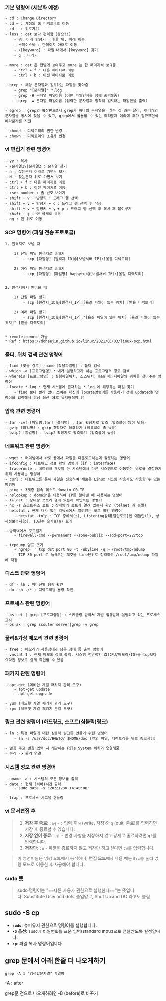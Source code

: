 
### 기본 명령어 (세분화 예정)
	- cd : Change Directory
	- cd ~ : 계정의 홈 디렉토리로 이동
	- cd - : 뒤로가기
	- less : cat 보다 편리함 (중요!!)
		- 위, 아래 방향키 : 한줄 위, 아래 이동
		- 스페이스바 : 한페이지 아래로 이동
		- /[keyword] : 파일 내에서 [keyword] 찾기
		- q : 나가기
		
  	- more : cat 은 한방에 보여주고 more 는 한 페이지씩 보여줌
		- ctrl + f : 다음 페이지로 이동
		- ctrl + b : 이전 페이지로 이동

	- grep : 해당 문자열과 일치하는 파일을 찾아줌
		- grep "[문자열]" *.log
		- grep -H 문자열 파일이름 (어떤 파일인지를 함께 출력해줌)
		- grep -w 문자열 파일이름 (입력한 문자열과 정확히 일치하는 파일만을 출력)

	- egrep : grep의 확장판으로서 grep가 하나의 문자열을  찾는 것 과는 달리, 여러개의 문자열을 동시에 찾을 수 있고, grep에서 활용할 수 있는 메타문자 이외에 추가 정규표현식 메타문자를 지원

	- chmod : 디렉토리의 권한 변경
	- chown : 디렉토리의 소유자 변경
	


### vi 편집기 관련 명령어
	- yy : 복사
	- /문자열1\|문자열2 : 문자열 찾기
	- n : 찾는문자 아래로 가면서 보기
	- N : 찾는문자 위로 가면서 보기
	- ctrl + f : 다음 페이지로 이동
	- ctrl + b : 이전 페이지로 이동
	- :set number : 줄 번호 보이기
	- shift + v + 방향키 : 드래그 행 선택 
	- shift + v + 방향키 + d : 드래그 행 선택 후 삭제
	- shift + v + 방향키 + y + p : 드래그 행 선택 후 복사 후 붙여넣기
	- shift + g : 맨 아래로 이동
	- gg : 맨 위로 이동



### SCP 명령어 (파일 전송 프로토콜)

	1. 원격지로 보낼 때

		1) 단일 파일 원격지로 보내기
			- scp [파일명] [원격지_ID]@[보낼서버_IP]:[옮길 디렉토리]

		2) 여러 파일 원격지로 보내기
			- scp [파일명] [파일명] happytuk@[보낼서버_IP]:[옮길 디렉토리]


	2. 원격지에서 받아올 때

		1) 단일 파일 받기
			- scp [원격지_ID]@[원격지_IP]:[옮길 파일이 있는 위치] [받을 디렉토리]
		
		2) 여러 파일 받기
			- scp [원격지_ID]@[원격지_IP]:"[옮길 파일이 있는 위치] [옮길 파일이 있는 위치]" [받을 디렉토리]
		

	* remote→remote 가능
	* Ref : https://doheejin.github.io/linux/2021/03/03/linux-scp.html



### 폴더, 위치 검색 관련 명령어
	- find [찾을 경로] -name [찾을파일명] : 폴더 검색
	- which -a [프로그램명] : 내가 실행하고자 하는 프로그램의 경로 검색
	- whereis [프로그램명] : 실행파일위치, 소스위치, man 페이지파일의 위치를 찾아주는 명령어
	- locate *.log : 현재 시스템에 존재하는 *.log 에 해당하는 파일 찾기
		- find 보다 빨라 많이 쓰이는 대신에 locate명령어를 사용하기 전에 updatedb 명령어를 입력해서 항상 최신 DB로 유지해줘야 함



### 압축 관련 명령어
	- tar -cvf [파일명.tar] [폴더명] : tar 확장자로 압축 (압축률이 많이 낮음)
	- gzip [파일명] : gzip 확장자로 압축하기 (압축률이 좀 낮음)
	- bzip2 [파일명] : bzip2 확장자로 압축하기 (압축률이 높음)



### 네트워크 관련 명령어
	- wget : 터미널에서 바로 웹에서 파일을 다운로드하는데 활용하는 명령어
	- ifconfig : 네트워크 정보 확인 명령어 (if : interface)
	- traceroute : 네트워크 패킷이 한 시스템에서 다른 시스템으로 이동하는 경로를 결정하기 위해 사용하는 명령어
	- curl : 네트워크를 통해 파일을 전송하여 새로운 Linux 시스템 사용자도 사용할 수 있는 명령어
	- ping : 3계층 접속 테스트 domain OR IP
	- nslookup : domain을 이용하여 IP를 알아낼 때 사용하는 명령어
	- telnet : 상대방 포트가 열려 있는지 확인하는 명령어
	- nc -z 호스트주소 포트 : 상대방의 포트가 열려 있는지 확인 (telnet 과 동일)
	- netstat : 현재 내가 있는 리눅스에서 열려있는 포트 확인 명령어
		- netstat -tnlp : TCP 중에서(t), Listening상태[열린포트]인 애들만(l), 상세정보까지(p), 10진수 숫자로(n) 표기

	- 방화벽에서 포트열기
		- firewall-cmd --permanent --zone=public --add-port=22/tcp

	- tcpdump 덤프 뜨기
		- ngrep '' tcp dst port 80 -t -Wbyline -q > /root/tmp/ndump
		- TCP 80 port 로 들어오는 패킷을 line단위로 정리하여 /root/tmp/ndump 파일에 저장



### 디스크 관련 명령어
	- df - lh : 파티션별 용량 확인
	- du -sh ./* : 디렉토리별 용량 확인



### 프로세스 관련 명령어
	- ps -ef | grep [프로그램명] : 스케줄링 받아서 자원 할당받아 실행되고 있는 프로세스 표시
	- ps ax | grep scouter-server|grep -v grep



### 물리&가상 메모리 관련 명령어
	- free : 메모리의 사용상태와 남은 상태 등 출력 명령어
	- vmstat 1 : 현재 메모의 상태 출력. 시스템 전반적인 값(CPU/메모리/IO)을 top보다 요약된 정보로 쉽게 확인할 수 있음



### 패키지 관련 명령어
	- apt-get (데비안 계열 패키지 관리 도구)
		- apt-get update
		- apt-get upgrade
		
	- yum (레드햇 계열 패키지 관리 도구)
	- rpm (레드햇 계열 패키지 관리 도구)





### 링크 관련 명령어 (하드링크, 소프트(심볼릭)링크)
	- ln : 특정 파일에 대한 심볼릭 링크를 만들기 위한 명령어
		- ln -s /usr/doc/HOWTO/ $HOME/doc (앞의 파일, 디렉토리를 뒤로 링크시킴)
		
	- 별칭 주고 별칭 입력 시 해당하는 File System 위치와 연결해줌
	- 논리 -> 물리 연결



### 시스템 정보 관련 명령어
	- uname -a : 시스템의 모든 정보를 출력
	- date : 현재 (서버)시간 출력
		- sudo date -s "20221230 14:40:00"

	- trap : 프로세스 시그널 핸들링



### vi 문서편집 후
> 1. **저장 후 종료:** `:wq`
    - `:` 입력 후 `w` (write, 저장)와 `q` (quit, 종료)를 입력하면 저장 후 종료할 수 있습니다.
>2. **저장 없이 종료:** `:q!`
    - 변경 사항을 저장하지 않고 강제로 종료하려면 `q!`를 입력합니다.
>3. **저장만:** `:w`
    - 파일을 종료하지 않고 저장만 하고 싶다면 `:w`를 입력합니다.

> 이 명령어들은 명령 모드에서 동작하니, **편집 모드**에서 나올 때는 `Esc`를 눌러 명령 모드로 이동한 후 사용해야 합니다.



### sudo 뜻
> sudo 명령어는 "==다른 사용자 권한으로 실행한다=="는 뜻입니다. Substitute User and do의 줄임말로, Shut Up and DO 라고도 불림



## sudo -S cp
- **`sudo`**: 슈퍼유저 권한으로 명령어를 실행합니다.
- **`-S` 옵션**: `sudo`에 비밀번호를 표준 입력(standard input)으로 전달받도록 설정합니다.
- **`cp`**: 파일 복사 명령어입니다.

## grep 문에서 아래 한줄 더 나오게하기
```
grep -A 1 "검색할문자열" 파일명

```

-A : after

grep문 전으로 나오게하려면 -B (before)로 바꾸기